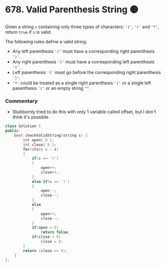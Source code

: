 # 678. Valid Parenthesis String 🟡

Given a string `s` containing only three types of characters: `'('`, `')'` and `'*'`, return `true` if `s` is valid.

The following rules define a valid string:

 - Any left parenthesis `'('` must have a corresponding right parenthesis `')'`.
 - Any right parenthesis `')'` must have a corresponding left parenthesis `'('`.
 - Left parenthesis `'('` must go before the corresponding right parenthesis `')'`.
 - `'*'` could be treated as a single right parenthesis `')'` or a single left parenthesis `'('` or an empty string `""`.

### Commentary

 - Stubbornly tried to do this with only 1 variable called offset, but I don't think it's possible.

```cpp
class Solution {
public:
    bool checkValidString(string s) {
        int open{ 0 };
        int close{ 0 };
        for(char& c : s)
        {
            if(c == '(')
            {
                open++;
                close++;
            }
            else if(c == ')')
            {
                open--;
                close--;
            }
            else
            {
                open++;
                close--;
            }
            if(open < 0)
                return false;
            if(close < 0)
                close = 0;
        }
        return (close == 0);
    }
};
```

